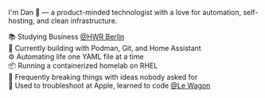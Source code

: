 I'm Dan 👋 — a product-minded technologist with a love for automation, self-hosting, and clean infrastructure.

📚 Studying Business [@HWR Berlin](https://www.hwr-berlin.de)  
🔧 Currently building with Podman, Git, and Home Assistant  
⚙️ Automating life one YAML file at a time  
📦 Running a containerized homelab on RHEL  
🧪 Frequently breaking things with ideas nobody asked for  
🍏 Used to troubleshoot at Apple, learned to code [@Le Wagon](https://www.lewagon.com)
